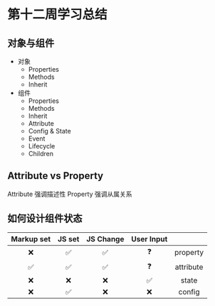 # 第十二周学习总结

## 对象与组件

* 对象
	* Properties
	* Methods
	* Inherit
* 组件
	* Properties
	* Methods
	* Inherit
	* Attribute
	* Config & State
	* Event
	* Lifecycle
	* Children

## Attribute vs Property

Attribute 强调描述性
Property 强调从属关系

## 如何设计组件状态


| Markup set | JS set | JS Change | User Input |   |
| :-: | :-: | :-: | :-: | :-: |
| ❌ | ✅ | ✅ | ❓ | property |
| ✅ | ✅ | ✅ | ❓ | attribute |
| ❌ | ❌ | ❌ | ✅ | state |
| ❌ | ✅ | ❌ | ❌ | config |


